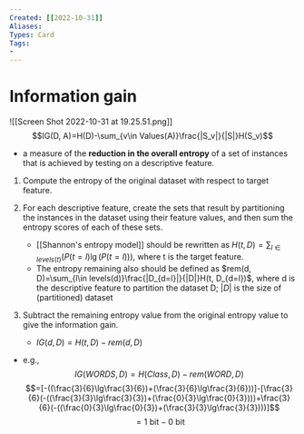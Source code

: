 ```yaml
---
Created: [[2022-10-31]]
Aliases: 
Types: Card
Tags: 
- 
---
```

# Information gain
![[Screen Shot 2022-10-31 at 19.25.51.png]]
$$IG(D, A)=H(D)-\sum_{v\in Values(A)}\frac{|S_v|}{|S|}H(S_v)$$
- a measure of the **reduction in the overall entropy** of a set of instances that is achieved by testing on a descriptive feature. 

1. Compute the entropy of the original dataset with respect to target feature. 
   
2. For each descriptive feature, create the sets that result by partitioning the instances in the dataset using their feature values, and then sum the entropy scores of each of these sets. 
   - [[Shannon's entropy model]] should be rewritten as $H(t, D)=\sum_{l\in levels(t)}(P(t=l)\lg(P(t=l)))$, where t is the target feature. 
   - The entropy remaining also should be defined as $rem(d, D)=\sum_{l\in levels(d)}\frac{|D_{d=l}|}{|D|}H(t, D_{d=l})$, where d is the descriptive feature to partition the dataset D; $|D|$ is the size of (partitioned) dataset
3. Subtract the remaining entropy value from the original entropy value to give the information gain. 
   - $IG(d, D)=H(t, D)-rem(d, D)$

- e.g., 
  $$IG(WORDS, D)=H(Class, D)-rem(WORD, D)$$
  $$=[-((\frac{3}{6}\lg\frac{3}{6})+(\frac{3}{6}\lg\frac{3}{6}))]-[\frac{3}{6}(-((\frac{3}{3}\lg\frac{3}{3})+(\frac{0}{3}\lg\frac{0}{3})))+\frac{3}{6}(-((\frac{0}{3}\lg\frac{0}{3})+(\frac{3}{3}\lg\frac{3}{3})))]$$
  $$=1\text{ bit}-0\text{ bit}$$
  